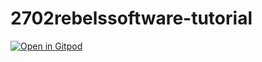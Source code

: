 # 2702rebelssoftware-tutorial

[![Open in Gitpod](https://gitpod.io/button/open-in-gitpod.svg)](https://gitpod.io/#https://github.com/bentekkie/2702rebelssoftware-tutorial)
